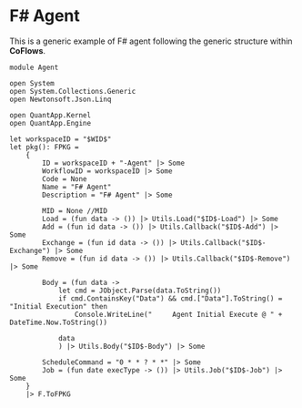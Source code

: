 F# Agent
===
This is a generic example of F# agent following the generic structure within **CoFlows**.


    module Agent
    
    open System
    open System.Collections.Generic
    open Newtonsoft.Json.Linq

    open QuantApp.Kernel
    open QuantApp.Engine

    let workspaceID = "$WID$"
    let pkg(): FPKG =
        {
            ID = workspaceID + "-Agent" |> Some
            WorkflowID = workspaceID |> Some
            Code = None
            Name = "F# Agent"
            Description = "F# Agent" |> Some

            MID = None //MID
            Load = (fun data -> ()) |> Utils.Load("$ID$-Load") |> Some
            Add = (fun id data -> ()) |> Utils.Callback("$ID$-Add") |> Some
            Exchange = (fun id data -> ()) |> Utils.Callback("$ID$-Exchange") |> Some
            Remove = (fun id data -> ()) |> Utils.Callback("$ID$-Remove") |> Some

            Body = (fun data -> 
                let cmd = JObject.Parse(data.ToString())
                if cmd.ContainsKey("Data") && cmd.["Data"].ToString() = "Initial Execution" then
                    Console.WriteLine("     Agent Initial Execute @ " + DateTime.Now.ToString())

                data
                ) |> Utils.Body("$ID$-Body") |> Some

            ScheduleCommand = "0 * * ? * *" |> Some
            Job = (fun date execType -> ()) |> Utils.Job("$ID$-Job") |> Some
        }
        |> F.ToFPKG
